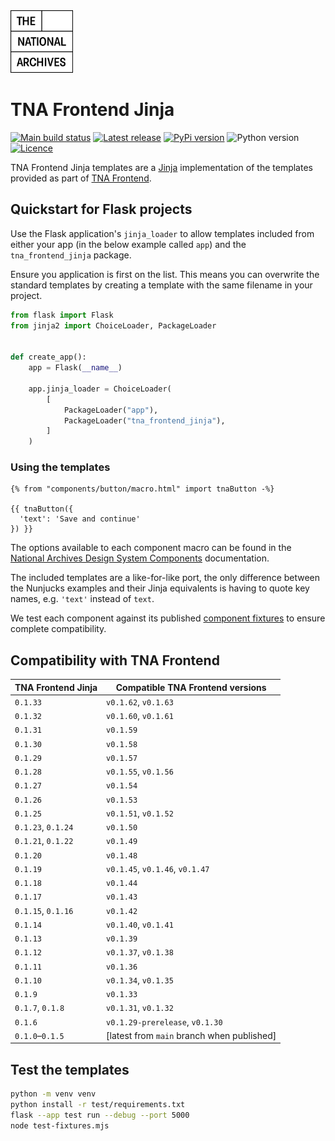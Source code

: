 <img src="https://raw.githubusercontent.com/nationalarchives/tna-frontend/main/src/nationalarchives/assets/images/tna-square-logo.svg" alt="The National Archives logo" title="The National Archives" width="100" />

# TNA Frontend Jinja

[![Main build status](https://img.shields.io/github/actions/workflow/status/nationalarchives/tna-frontend-jinja/ci.yml?style=flat-square&event=push&branch=main)](https://github.com/nationalarchives/tna-frontend-jinja/actions/workflows/ci.yml?query=branch%3Amain)
[![Latest release](https://img.shields.io/github/v/release/nationalarchives/tna-frontend-jinja?style=flat-square&logo=github&logoColor=white&sort=semver)](https://github.com/nationalarchives/tna-frontend-jinja/releases)
[![PyPi version](https://img.shields.io/pypi/v/tna-frontend-jinja?style=flat-square&logo=pypi&logoColor=white)](https://pypi.org/project/tna-frontend-jinja/)
![Python version](https://img.shields.io/pypi/pyversions/tna-frontend-jinja?style=flat-square&logo=python&logoColor=white)
[![Licence](https://img.shields.io/github/license/nationalarchives/tna-frontend-jinja?style=flat-square)](https://github.com/nationalarchives/tna-frontend-jinja/blob/main/LICENCE)

TNA Frontend Jinja templates are a [Jinja](https://jinja.palletsprojects.com/en/3.1.x/) implementation of the templates provided as part of [TNA Frontend](https://github.com/nationalarchives/tna-frontend).

## Quickstart for Flask projects

Use the Flask application's `jinja_loader` to allow templates included from either your app (in the below example called `app`) and the `tna_frontend_jinja` package.

Ensure you application is first on the list. This means you can overwrite the standard templates by creating a template with the same filename in your project.

```py
from flask import Flask
from jinja2 import ChoiceLoader, PackageLoader


def create_app():
    app = Flask(__name__)

    app.jinja_loader = ChoiceLoader(
        [
            PackageLoader("app"),
            PackageLoader("tna_frontend_jinja"),
        ]
    )
```

### Using the templates

```jinja
{% from "components/button/macro.html" import tnaButton -%}

{{ tnaButton({
  'text': 'Save and continue'
}) }}
```

The options available to each component macro can be found in the [National Archives Design System Components](https://nationalarchives.github.io/design-system/components/) documentation.

The included templates are a like-for-like port, the only difference between the Nunjucks examples and their Jinja equivalents is having to quote key names, e.g. `'text'` instead of `text`.

We test each component against its published [component fixtures](https://github.com/nationalarchives/tna-frontend/blob/main/src/nationalarchives/components/button/fixtures.json) to ensure complete compatibility.

## Compatibility with TNA Frontend

| TNA Frontend Jinja    | Compatible TNA Frontend versions           |
| --------------------- | ------------------------------------------ |
| `0.1.33`              | `v0.1.62`, `v0.1.63`                       |
| `0.1.32`              | `v0.1.60`, `v0.1.61`                       |
| `0.1.31`              | `v0.1.59`                                  |
| `0.1.30`              | `v0.1.58`                                  |
| `0.1.29`              | `v0.1.57`                                  |
| `0.1.28`              | `v0.1.55`, `v0.1.56`                       |
| `0.1.27`              | `v0.1.54`                                  |
| `0.1.26`              | `v0.1.53`                                  |
| `0.1.25`              | `v0.1.51`, `v0.1.52`                       |
| `0.1.23`, `0.1.24`    | `v0.1.50`                                  |
| `0.1.21`, `0.1.22`    | `v0.1.49`                                  |
| `0.1.20`              | `v0.1.48`                                  |
| `0.1.19`              | `v0.1.45`, `v0.1.46`, `v0.1.47`            |
| `0.1.18`              | `v0.1.44`                                  |
| `0.1.17`              | `v0.1.43`                                  |
| `0.1.15`, `0.1.16`    | `v0.1.42`                                  |
| `0.1.14`              | `v0.1.40`, `v0.1.41`                       |
| `0.1.13`              | `v0.1.39`                                  |
| `0.1.12`              | `v0.1.37`, `v0.1.38`                       |
| `0.1.11`              | `v0.1.36`                                  |
| `0.1.10`              | `v0.1.34`, `v0.1.35`                       |
| `0.1.9`               | `v0.1.33`                                  |
| `0.1.7`, `0.1.8`      | `v0.1.31`, `v0.1.32`                       |
| `0.1.6`               | `v0.1.29-prerelease`, `v0.1.30`            |
| `0.1.0`&ndash;`0.1.5` | [latest from `main` branch when published] |

## Test the templates

```sh
python -m venv venv
python install -r test/requirements.txt
flask --app test run --debug --port 5000
node test-fixtures.mjs
```
